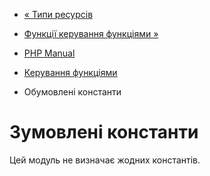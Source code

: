 - [« Типи ресурсів](funchand.resources.md)
- [Функції керування функціями »](ref.funchand.md)

- [PHP Manual](index.md)
- [Керування функціями](book.funchand.md)
- Обумовлені константи

# Зумовлені константи

Цей модуль не визначає жодних константів.
